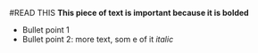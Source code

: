 #READ THIS
**This piece of text is important because it is bolded**
* Bullet point 1
* Bullet point 2: more text, som e of it *italic*
